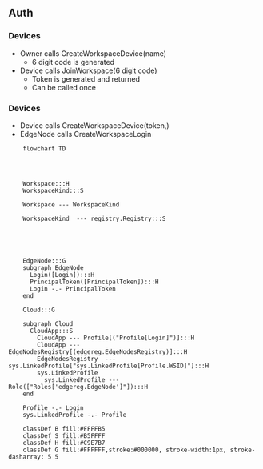 ## Auth


### Devices

- Owner calls CreateWorkspaceDevice(name)
  - 6 digit code is generated
- Device calls JoinWorkspace(6 digit code)
  - Token is generated and returned
  - Can be called once

### Devices


- Device calls CreateWorkspaceDevice(token,)
- EdgeNode calls CreateWorkspaceLogin

```mermaid
    flowchart TD




    Workspace:::H
    WorkspaceKind:::S

    Workspace --- WorkspaceKind

    WorkspaceKind  --- registry.Registry:::S


       


    EdgeNode:::G
    subgraph EdgeNode
      Login([Login]):::H
      PrincipalToken([PrincipalToken]):::H
      Login -.- PrincipalToken
    end

    Cloud:::G

    subgraph Cloud
      CloudApp:::S
        CloudApp --- Profile[("Profile[Login]")]:::H
        CloudApp --- EdgeNodesRegistry[(edgereg.EdgeNodesRegistry)]:::H
        EdgeNodesRegistry  --- sys.LinkedProfile["sys.LinkedProfile[Profile.WSID]"]:::H
        sys.LinkedProfile
          sys.LinkedProfile --- Role(["Roles['edgereg.EdgeNode']"]):::H
    end

    Profile -.- Login
    sys.LinkedProfile -.- Profile
    
    classDef B fill:#FFFFB5
    classDef S fill:#B5FFFF
    classDef H fill:#C9E7B7
    classDef G fill:#FFFFFF,stroke:#000000, stroke-width:1px, stroke-dasharray: 5 5
```    